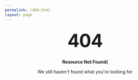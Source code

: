 ```yaml
---
permalink: /404.html
layout: page
---
```


<style type="text/css" media="screen">
  .container {
    margin: 1em auto;
    max-width: 60em;
    text-align: center;
  }
  h1 {
    margin: 30px 0;
    font-size: 4em;
    line-height: 1;
    letter-spacing: -1px;
  }

#404content {
   background-image: url( 'assests/images/trash_pandas.svg' );
}
</style>

<div id="404content" class="container">

<h1>404</h1>
  <p><strong>Resource Not Found(</strong></p>

  <p>We still haven't found what you're looking for</p>
</div>
